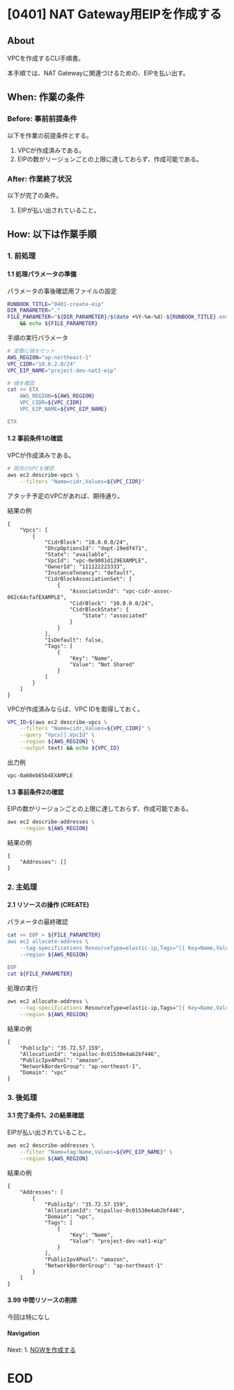 # [0401] NAT Gateway用EIPを作成する

## About
VPCを作成するCLI手順書。

本手順では、NAT Gatewayに関連づけるための、EIPを払い出す。


## When: 作業の条件

### Before: 事前前提条件

以下を作業の前提条件とする。
1. VPCが作成済みである。
1. EIPの数がリージョンごとの上限に達しておらず、作成可能である。

### After: 作業終了状況

以下が完了の条件。
1. EIPが払い出されていること。


## How: 以下は作業手順

### 1. 前処理

#### 1.1 処理パラメータの準備

パラメータの事後確認用ファイルの設定

```bash
RUNBOOK_TITLE="0401-create-eip"
DIR_PARAMETER="."
FILE_PARAMETER="${DIR_PARAMETER}/$(date +%Y-%m-%d)-${RUNBOOK_TITLE}.env" \
    && echo ${FILE_PARAMETER}
```

手順の実行パラメータ
```bash
# 変数に値をセット
AWS_REGION="ap-northeast-1"
VPC_CIDR="10.0.2.0/24"
VPC_EIP_NAME="project-dev-nat1-eip"
```

```bash
# 値を確認
cat << ETX
    AWS_REGION=${AWS_REGION}
    VPC_CIDR=${VPC_CIDR}
    VPC_EIP_NAME=${VPC_EIP_NAME}

ETX
```


#### 1.2 事前条件1の確認

VPCが作成済みである。

```bash
# 既存のVPCを確認
aws ec2 describe-vpcs \
    --filters "Name=cidr,Values=${VPC_CIDR}"
```

アタッチ予定のVPCがあれば、期待通り。

結果の例
```output
{
    "Vpcs": [
        {
            "CidrBlock": "10.0.0.0/24",
            "DhcpOptionsId": "dopt-19edf471",
            "State": "available",
            "VpcId": "vpc-0e9801d129EXAMPLE",
            "OwnerId": "111122223333",
            "InstanceTenancy": "default",
            "CidrBlockAssociationSet": [
                {
                    "AssociationId": "vpc-cidr-assoc-062c64cfafEXAMPLE",
                    "CidrBlock": "10.0.0.0/24",
                    "CidrBlockState": {
                        "State": "associated"
                    }
                }
            ],
            "IsDefault": false,
            "Tags": [
                {
                    "Key": "Name",
                    "Value": "Not Shared"
                }
            ]
        }
    ]
}
```

VPCが作成済みならば、VPC IDを取得しておく。

```bash
VPC_ID=$(aws ec2 describe-vpcs \
    --filters "Name=cidr,Values=${VPC_CIDR}" \
    --query "Vpcs[].VpcId" \
    --region ${AWS_REGION} \
    --output text) && echo ${VPC_ID}
```

出力例
```output
vpc-0a60eb65b4EXAMPLE
```

#### 1.3 事前条件2の確認

EIPの数がリージョンごとの上限に達しておらず、作成可能である。

```bash
aws ec2 describe-addresses \
    --region ${AWS_REGION}
```

結果の例
```output
{
    "Addresses": []
}
```

### 2. 主処理

#### 2.1 リソースの操作 (CREATE)

パラメータの最終確認

```bash
cat << EOF > ${FILE_PARAMETER}
aws ec2 allocate-address \
    --tag-specifications ResourceType=elastic-ip,Tags="[{ Key=Name,Value=${VPC_EIP_NAME} }]" \
    --region ${AWS_REGION}
        
EOF
cat ${FILE_PARAMETER}
```

処理の実行

```bash
aws ec2 allocate-address \
    --tag-specifications ResourceType=elastic-ip,Tags="[{ Key=Name,Value=${VPC_EIP_NAME} }]" \
    --region ${AWS_REGION}
```

結果の例
```output
{
    "PublicIp": "35.72.57.159",
    "AllocationId": "eipalloc-0c01530e4ab2bf446",
    "PublicIpv4Pool": "amazon",
    "NetworkBorderGroup": "ap-northeast-1",
    "Domain": "vpc"
}
```

### 3. 後処理

#### 3.1 完了条件1、2の結果確認

EIPが払い出されていること。

```bash
aws ec2 describe-addresses \
    --filter "Name=tag:Name,Values=${VPC_EIP_NAME}" \
    --region ${AWS_REGION}
```

結果の例
```output
{
    "Addresses": [
        {
            "PublicIp": "35.72.57.159",
            "AllocationId": "eipalloc-0c01530e4ab2bf446",
            "Domain": "vpc",
            "Tags": [
                {
                    "Key": "Name",
                    "Value": "project-dev-nat1-eip"
                }
            ],
            "PublicIpv4Pool": "amazon",
            "NetworkBorderGroup": "ap-northeast-1"
        }
    ]
}
```


#### 3.99 中間リソースの削除

今回は特になし

#### Navigation

Next: 1. [NGWを作成する](./0402-CreateNGW-Runbook-1.md)

# EOD
